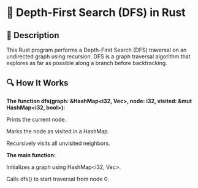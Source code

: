 # 📌 Depth-First Search (DFS) in Rust

## 🚀 Description

This Rust program performs a Depth-First Search (DFS) traversal on an undirected graph using recursion. DFS is a graph traversal algorithm that explores as far as possible along a branch before backtracking.

## 🔍 How It Works

**The function dfs(graph: &HashMap<i32, Vec<i32>>, node: i32, visited: &mut HashMap<i32, bool>):**

Prints the current node.

Marks the node as visited in a HashMap.

Recursively visits all unvisited neighbors.

**The main function:**

Initializes a graph using HashMap<i32, Vec<i32>>.

Calls dfs() to start traversal from node 0.
